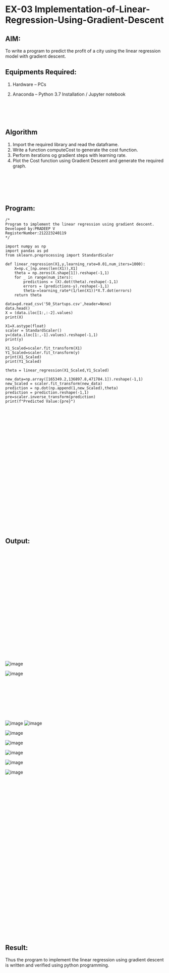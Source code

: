 # EX-03 Implementation-of-Linear-Regression-Using-Gradient-Descent

## AIM:
To write a program to predict the profit of a city using the linear regression model with gradient descent.

## Equipments Required:
1. Hardware – PCs
2. Anaconda – Python 3.7 Installation / Jupyter notebook

   ```


   


   ```

## Algorithm
1. Import the required library and read the dataframe.
2. Write a function computeCost to generate the cost function.
3. Perform iterations og gradient steps with learning rate.
4. Plot the Cost function using Gradient Descent and generate the required graph.

```






```
## Program:
```
/*
Program to implement the linear regression using gradient descent.
Developed by:PRADEEP V
RegisterNumber:212223240119
*/
```

```
import numpy as np
import pandas as pd
from sklearn.preprocessing import StandardScaler

def linear_regression(X1,y,learning_rate=0.01,num_iters=1000):
    X=np.c_[np.ones(len(X1)),X1]
    theta = np.zeros(X.shape[1]).reshape(-1,1)
    for _ in range(num_iters):
        predictions = (X).dot(theta).reshape(-1,1)
        errors = (predictions-y).reshape(-1,1)
        theta-=learning_rate*(1/len(X1))*X.T.dot(errors)
    return theta
    
data=pd.read_csv('50_Startups.csv',header=None)
data.head()
X = (data.iloc[1:,:-2].values)
print(X)

X1=X.astype(float)
scaler = StandardScaler()
y=(data.iloc[1:,-1].values).reshape(-1,1)
print(y)

X1_Scaled=scaler.fit_transform(X1)
Y1_Scaled=scaler.fit_transform(y)
print(X1_Scaled)
print(Y1_Scaled)

theta = linear_regression(X1_Scaled,Y1_Scaled)

new_data=np.array([165349.2,136897.8,471784.1]).reshape(-1,1)
new_Scaled = scaler.fit_transform(new_data)
prediction = np.dot(np.append(1,new_Scaled),theta)
prediction = prediction.reshape(-1,1)
pre=scaler.inverse_transform(prediction)
print(f"Predicted Value:{pre}")

```

```




























```


## Output:

```

























```
![image](https://github.com/velupradeep/Implementation-of-Linear-Regression-Using-Gradient-Descent/assets/150329341/077d0ce5-8426-4ee0-8fe3-81e5d81c15dc)



![image](https://github.com/velupradeep/Implementation-of-Linear-Regression-Using-Gradient-Descent/assets/150329341/303ce4d4-5455-4d97-97f6-767b80caddf9)

```









```


![image](https://github.com/velupradeep/Implementation-of-Linear-Regression-Using-Gradient-Descent/assets/150329341/a13d70c6-25ea-4e8f-bd50-07138782e3bc)
![image](https://github.com/velupradeep/Implementation-of-Linear-Regression-Using-Gradient-Descent/assets/150329341/82f521df-7448-405d-bfa3-f70a8f3a3130)


![image](https://github.com/velupradeep/Implementation-of-Linear-Regression-Using-Gradient-Descent/assets/150329341/02604f35-2ad1-435b-820b-ac691bf19679)


![image](https://github.com/velupradeep/Implementation-of-Linear-Regression-Using-Gradient-Descent/assets/150329341/3431241b-f5c2-4e1d-ba6e-3fb2eab825f2)


![image](https://github.com/velupradeep/Implementation-of-Linear-Regression-Using-Gradient-Descent/assets/150329341/f992952f-c0c8-4b67-b117-2a541abbaf85)


![image](https://github.com/velupradeep/Implementation-of-Linear-Regression-Using-Gradient-Descent/assets/150329341/4f45bac5-f15a-41e6-af56-207217a62af7)


![image](https://github.com/velupradeep/Implementation-of-Linear-Regression-Using-Gradient-Descent/assets/150329341/92e63318-5ecf-439c-aa54-d6bac3b4a8ed)




```




































```














## Result:
Thus the program to implement the linear regression using gradient descent is written and verified using python programming.
